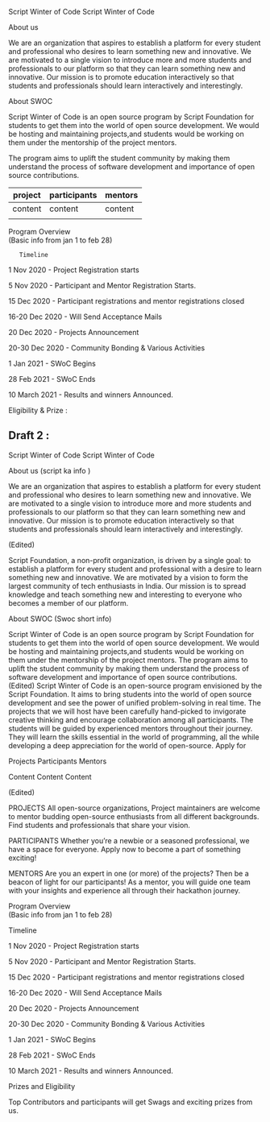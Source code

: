 Script Winter of Code
    Script Winter of Code

About us 

We are an organization that aspires to establish a platform for every student and professional who desires to learn something new and innovative. We are motivated to a single vision to introduce more and more students and professionals to our platform so that they can learn something new and innovative. Our mission is to promote education interactively so that students and professionals should learn interactively and interestingly.


About SWOC 

Script Winter of Code is an open source program by Script Foundation for students to get them into the world of open source development. We would be hosting and maintaining projects,and students would be working on them under the mentorship of the project mentors.

The program aims to uplift the student community by making them understand the process of software development and importance of open source contributions.

| project 	| participants  	|  mentors	|
|-	|-	|-	|
|  content	|  content	|  content	|
|  	|  	|  	|



Program Overview  
(Basic info from jan 1 to feb 28)




       Timeline 

1 Nov 2020 -     Project Registration starts

5 Nov 2020 -    Participant and Mentor Registration Starts.

15 Dec 2020 -  Participant registrations and mentor registrations closed
 
16-20 Dec 2020 - Will Send Acceptance Mails

20 Dec 2020  -  Projects Announcement

20-30 Dec  2020 - Community Bonding &  Various Activities

1 Jan 2021 - SWoC Begins

28 Feb 2021 -  SWoC Ends

10 March 2021 - Results and winners Announced.


Eligibility & Prize :


## Draft 2 :

Script Winter of Code
    Script Winter of Code

About us (script ka info )

We are an organization that aspires to establish a platform for every student and professional who desires to learn something new and innovative. We are motivated to a single vision to introduce more and more students and professionals to our platform so that they can learn something new and innovative. Our mission is to promote education interactively so that students and professionals should learn interactively and interestingly.

(Edited)

Script Foundation, a non-profit organization, is driven by a single goal: to establish a platform for every student and professional with a desire to learn something new and innovative. We are motivated by a vision to form the largest community of tech enthusiasts in India. Our mission is to spread knowledge and teach something new and interesting to everyone who becomes a member of our platform.

About SWOC (Swoc short info)

Script Winter of Code is an open source program by Script Foundation for students to get them into the world of open source development. We would be hosting and maintaining projects,and students would be working on them under the mentorship of the project mentors. The program aims to uplift the student community by making them understand the process of software development and importance of open source contributions.
(Edited)
Script Winter of Code is an open-source program envisioned by the Script Foundation. It aims to bring students into the world of open source development and see the power of unified problem-solving in real time. The projects that we will host have been carefully hand-picked to invigorate creative thinking and encourage collaboration among all participants. The students will be guided by experienced mentors throughout their journey. They will learn the skills essential in the world of programming, all the while developing a deep appreciation for the world of open-source.
Apply for 

Projects                 Participants               Mentors   

Content                      Content                  Content

(Edited)

PROJECTS
All open-source organizations, Project maintainers are welcome to mentor budding open-source enthusiasts from all different backgrounds. Find students and professionals that share your vision.

PARTICIPANTS
Whether you’re a newbie or a seasoned professional, we have a space for everyone. Apply now to become a part of something exciting!

MENTORS
Are you an expert in one (or more) of the projects? Then be a beacon of light for our participants! As a mentor, you will guide one team with your insights and experience all through their hackathon journey.




Program Overview  
(Basic info from jan 1 to feb 28)




     


  Timeline 

1 Nov 2020 -     Project Registration starts

5 Nov 2020 -    Participant and Mentor Registration Starts.

15 Dec 2020 -  Participant registrations and mentor registrations closed
 
16-20 Dec 2020 - Will Send Acceptance Mails

20 Dec 2020  -  Projects Announcement

20-30 Dec  2020 - Community Bonding &  Various Activities

1 Jan 2021 - SWoC Begins

28 Feb 2021 -  SWoC Ends

10 March 2021 - Results and winners Announced.



Prizes and Eligibility 

Top Contributors and participants will get  Swags and exciting prizes from us.







                                     


         





